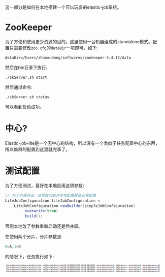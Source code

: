 这一部分是如何在本地搭建一个可以玩耍的elastic-job系统。

# ZooKeeper

为了方便和使用更少资源的目的，这里使用一台机器组成的standalone模式。配置只需要修改`zoo.cfg`的`dataDir`一项即可，如下:

```shell
dataDir=/Users/zhaoxudong/softwares/zookeeper-3.4.12/data
```

然后在bin目录下执行:

```shell
./zkServer.sh start
```

然后通过命令:

```shell
./zkServer.sh status	
```

可以看到启动成功。

# 中心?

Elastic-job-lite是一个无中心的结构，所以没有一个类似于任务配置中心的东西，所以集群的配置到这里就完事了。

# 测试配置

为了方便测试，最好在本地启用这项参数:

```java
// 为了方便测试，这里每次都用本地配置覆盖远程配置
LiteJobConfiguration liteJobConfiguration = 
    LiteJobConfiguration.newBuilder(simpleJobConfiguration)
        .overwrite(true)
        .build();
```

否则本地改了参数重新启动还是然并卵。

在使用两个分片，分片参数是:

```java
0=A,1=B
```

的情况下，任务执行如下:

![简单任务执行](images/simple_job_result.png)